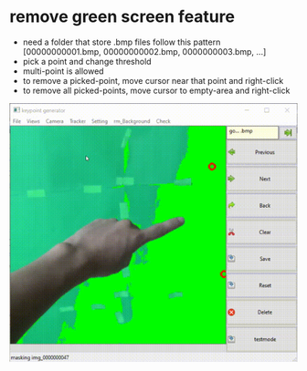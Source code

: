 # remove green screen feature
* need a folder that store .bmp files follow this pattern<br />[00000000001.bmp, 00000000002.bmp, 0000000003.bmp, ...]
* pick a point and change threshold
* multi-point is allowed
* to remove a picked-point, move cursor near that point and right-click
* to remove all picked-points, move cursor to empty-area and right-click

![alt text](https://github.com/s0ngkran/keypoint_dataset/blob/master/example/BAwesP3dCu%2000_00_00-00_00_30.gif)
